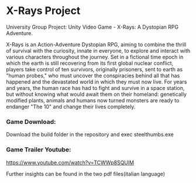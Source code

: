 # X-Rays Project
University Group Project: Unity Video Game - X-Rays: A Dystopian RPG Adventure.

X-Rays is an Action-Adventure Dystopian RPG, aiming to combine the thrill of survival with the curiosity, innate in everyone, to explore and interact with various characters throughout the journey. Set in a fictional time epoch in which the earth is still recovering from its first global nuclear conflict, players take control of ten survivors, originally prisoners, sent to earth as "human probes," who must uncover the conspiracies behind all that has happened and the devastated world in which they must now live. For years and years, the human race has had to fight and survive in a space station, but without knowing what would await them on their homeland: genetically modified plants, animals and humans now turned monsters are ready to endanger "The 10" and change their lives completely.

### Game Download:
Download the build folder in the repository and exec steelthumbs.exe

### Game Trailer Youtube:
https://www.youtube.com/watch?v=TCWWp8SQUlM

Further insights can be found in the two pdf files(italian language)
